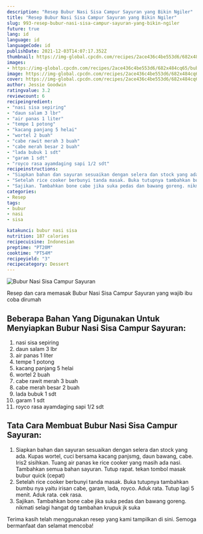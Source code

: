 ```yaml
---
description: "Resep Bubur Nasi Sisa Campur Sayuran yang Bikin Ngiler"
title: "Resep Bubur Nasi Sisa Campur Sayuran yang Bikin Ngiler"
slug: 993-resep-bubur-nasi-sisa-campur-sayuran-yang-bikin-ngiler
future: true
lang: id
language: id
languageCode: id
publishDate: 2021-12-03T14:07:17.352Z 
thumbnail: https://img-global.cpcdn.com/recipes/2ace436c4be553d6/682x484cq65/bubur-nasi-sisa-campur-sayuran-foto-resep-utama.png
images:
- https://img-global.cpcdn.com/recipes/2ace436c4be553d6/682x484cq65/bubur-nasi-sisa-campur-sayuran-foto-resep-utama.png
image: https://img-global.cpcdn.com/recipes/2ace436c4be553d6/682x484cq65/bubur-nasi-sisa-campur-sayuran-foto-resep-utama.png
cover: https://img-global.cpcdn.com/recipes/2ace436c4be553d6/682x484cq65/bubur-nasi-sisa-campur-sayuran-foto-resep-utama.png
author: Jessie Goodwin
ratingvalue: 3.2
reviewcount: 6
recipeingredient:
- "nasi sisa sepiring"
- "daun salam 3 lbr"
- "air panas 1 liter"
- "tempe 1 potong"
- "kacang panjang 5 helai"
- "wortel 2 buah"
- "cabe rawit merah 3 buah"
- "cabe merah besar 2 buah"
- "lada bubuk 1 sdt"
- "garam 1 sdt"
- "royco rasa ayamdaging sapi 1/2 sdt"
recipeinstructions:
- "Siapkan bahan dan sayuran sesuaikan dengan selera dan stock yang ada. Kupas wortel, cuci bersama kacang panjsmg, daun bawang, cabe. Iris2 sisihkan. Tuang air panas ke rice cooker yang masih ada nasi. Tambahkan semua bahan sayuran. Tutup rapat. tekan tombol masak bubur quick (cepat)"
- "Setelah rice cooker berbunyi tanda masak. Buka tutupnya tambahkan bumbu nya yaitu irisan cabe, garam, lada, royco. Aduk rata. Tutup lagi 5 menit. Aduk rata. cek rasa."
- "Sajikan. Tambahkan bone cabe jika suka pedas dan bawang goreng. nikmati selagi hangat dg tambahan krupuk jk suka"
categories:
- Resep
tags:
- bubur
- nasi
- sisa

katakunci: bubur nasi sisa 
nutrition: 187 calories
recipecuisine: Indonesian
preptime: "PT20M"
cooktime: "PT54M"
recipeyield: "3"
recipecategory: Dessert
---
```



![Bubur Nasi Sisa Campur Sayuran](https://img-global.cpcdn.com/recipes/2ace436c4be553d6/682x484cq65/bubur-nasi-sisa-campur-sayuran-foto-resep-utama.png)

Resep dan cara memasak  Bubur Nasi Sisa Campur Sayuran yang wajib ibu coba dirumah

<!--inarticleads1-->

## Beberapa Bahan Yang Digunakan Untuk Menyiapkan Bubur Nasi Sisa Campur Sayuran:

1. nasi sisa sepiring
1. daun salam 3 lbr
1. air panas 1 liter
1. tempe 1 potong
1. kacang panjang 5 helai
1. wortel 2 buah
1. cabe rawit merah 3 buah
1. cabe merah besar 2 buah
1. lada bubuk 1 sdt
1. garam 1 sdt
1. royco rasa ayamdaging sapi 1/2 sdt



<!--inarticleads2-->

## Tata Cara Membuat Bubur Nasi Sisa Campur Sayuran:

1. Siapkan bahan dan sayuran sesuaikan dengan selera dan stock yang ada. Kupas wortel, cuci bersama kacang panjsmg, daun bawang, cabe. Iris2 sisihkan. Tuang air panas ke rice cooker yang masih ada nasi. Tambahkan semua bahan sayuran. Tutup rapat. tekan tombol masak bubur quick (cepat)
1. Setelah rice cooker berbunyi tanda masak. Buka tutupnya tambahkan bumbu nya yaitu irisan cabe, garam, lada, royco. Aduk rata. Tutup lagi 5 menit. Aduk rata. cek rasa.
1. Sajikan. Tambahkan bone cabe jika suka pedas dan bawang goreng. nikmati selagi hangat dg tambahan krupuk jk suka




Terima kasih telah menggunakan resep yang kami tampilkan di sini. Semoga bermanfaat dan selamat mencoba!
